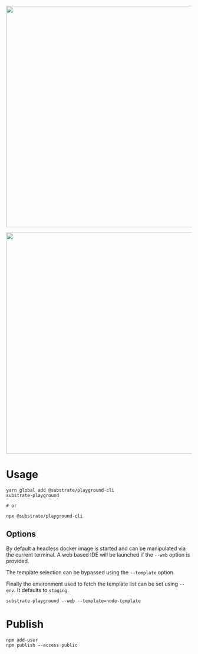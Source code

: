 

<p align="center">
  <img width="600" src="https://cdn.rawgit.com/paritytech/substrate-playground/tree/develop/cli/assets/no-web.svg">
</p>

<p align="center">
  <img width="600" src="https://cdn.rawgit.com/paritytech/substrate-playground/tree/develop/cli/assets/web.svg">
</p>

# Usage

```shell
yarn global add @substrate/playground-cli
substrate-playground

# or

npx @substrate/playground-cli
```

## Options

By default a headless docker image is started and can be manipulated via the current terminal.
A web based IDE will be launched if the `--web` option is provided.

The template selection can be bypassed using the `--template` option.

Finally the environment used to fetch the template list can be set using `--env`. It defaults to `staging`.

```shell
substrate-playground --web --template=node-template
```

# Publish

```shell
npm add-user
npm publish --access public
```